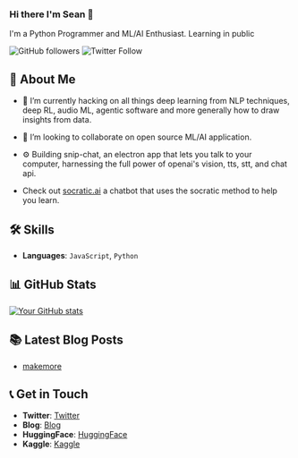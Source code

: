 ### Hi there I'm Sean 👋

I'm a Python Programmer and ML/AI Enthusiast.
Learning in public


![GitHub followers](https://img.shields.io/github/followers/Meta-Sean?style=social) 
![Twitter Follow](https://img.shields.io/twitter/follow/terpsfi?style=social)


## 📝 About Me


- 🌱 I’m currently hacking on all things deep learning from NLP techniques, deep RL, audio ML, agentic software and more generally how to draw insights from data.

- 👯 I’m looking to collaborate on open source ML/AI application.

- ⚙️ Building snip-chat, an electron app that lets you talk to your computer, harnessing the full power of openai's vision, tts, stt, and chat api. 
- Check out [socratic.ai](https://socratic-ai.vercel.app) a chatbot that uses the socratic method to help you learn.


## 🛠 Skills

- **Languages**: `JavaScript`, `Python`

## 📊 GitHub Stats

[![Your GitHub stats](https://github-readme-stats.vercel.app/api?username=Meta-Sean)](https://github.com/anuraghazra/github-readme-stats)

## 📚 Latest Blog Posts

- [makemore](https://terpsfi.xyz/posts/micrograd/2022-10-07-micrograd)


## 📞 Get in Touch

- **Twitter**: [Twitter](https://twitter.com/terpsfi)
- **Blog**: [Blog](https://terpsfi.xyz/)
- **HuggingFace**: [HuggingFace](https://huggingface.co/Terps)
- **Kaggle**: [Kaggle](https://www.kaggle.com/terpsmeta)



